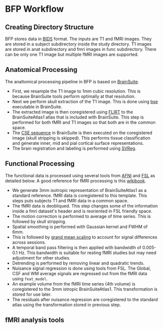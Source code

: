 # BFP Workflow

## Creating Directory Structure
BFP stores data in [BIDS](http://bids.neuroimaging.io/) format. The inputs are T1 and fMRI images. They are stored in a subject subdirectory inside the study directory. T1 images are stored in anat subdirectory and fmri images in func subdirectory. There can be only one T1 image but multiple fMRI images are supported. 

## Anatomical Processing
The analtomical processing pipeline in BFP is based on [BrainSuite](http://brainsuite.org). 
* First, we resample the T1 image to 1mm cubic resolution. This is because BrainSuite tools perform optimally at that resolution. 
* Next we perform skull extraction of the T1 image. This is done using [bse](http://brainsuite.org/processing/surfaceextraction/bse/) executable in BrainSuite.
* The extracted image is then coregistered using [FLIRT](https://fsl.fmrib.ox.ac.uk/fsl/fslwiki/FLIRT) to the BrainSuiteAtlas1 atlas that is included with BrainSuite. This step is performed for both fMRI and T1 images so that both are in the common space. 
* The [CSE sequence](http://brainsuite.org/processing/surfaceextraction/) in BrainSuite is then executed on the coregistered image (skull stripping is skipped). This performs tissue classification and generate inner, mid and pial cortical surface representations.
* The brain registration and labeling is performed using [SVReg](http://brainsuite.org/processing/svreg/).

## Functional Processing
The functional data is processed using several tools from [AFNI](https://afni.nimh.nih.gov/) and [FSL](https://fsl.fmrib.ox.ac.uk/fsl/fslwiki) as detailed below. A good reference for fMRI processing is this [wikibook](https://en.wikibooks.org/wiki/Neuroimaging_Data_Processing#Functional_MRI).
* We generate 3mm isotropic representation of BrainSuiteAtlas1 as a standard reference. fMRI data is coregistered to this template. This steps puts subjects T1 and fMRI data in a common space.
* The fMRI data is deobliqued. This step changes some of the information inside a fmri dataset's header and is reoriented in FSL friendly space. 
* The motion correction is performed to average of time series. This is followed by skull stripping.
* Spatial smoothing is performed with Gaussian kernel and FWHM of 6mm.
* This is followed by [grand mean scaling](http://dbic.dartmouth.edu/wiki/index.php/Global_Scaling) to account for signal differences across sessions.
* A temporal band pass filtering is then applied with bandwidth of 0.005-0.1 Hz. This bandwidth is suitable for resting fMRI studies but may need adjustment for other studies.
* Detrending is performed by removing linear and quadratic trends.
* Nuisance signal regression is done using tools from FSL. The Global, CSF and WM average signals are regressed out from the fMRI data using `feat_model`.
* An example volume from the fMRI time series (4th volume) is coregistered to the 3mm istropic BrainSuiteAtlas1. This transformation is stored for use later.
* The residuals after nuisance regression are coregistered to the standard atlas using the transformation stored in previous step.

## fMRI analysis tools


